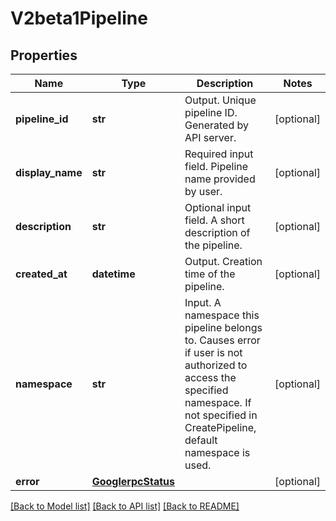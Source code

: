 # V2beta1Pipeline

## Properties
Name | Type | Description | Notes
------------ | ------------- | ------------- | -------------
**pipeline_id** | **str** | Output. Unique pipeline ID. Generated by API server. | [optional] 
**display_name** | **str** | Required input field. Pipeline name provided by user. | [optional] 
**description** | **str** | Optional input field. A short description of the pipeline. | [optional] 
**created_at** | **datetime** | Output. Creation time of the pipeline. | [optional] 
**namespace** | **str** | Input. A namespace this pipeline belongs to. Causes error if user is not authorized to access the specified namespace. If not specified in CreatePipeline, default namespace is used. | [optional] 
**error** | [**GooglerpcStatus**](GooglerpcStatus.md) |  | [optional] 

[[Back to Model list]](../README.md#documentation-for-models) [[Back to API list]](../README.md#documentation-for-api-endpoints) [[Back to README]](../README.md)


